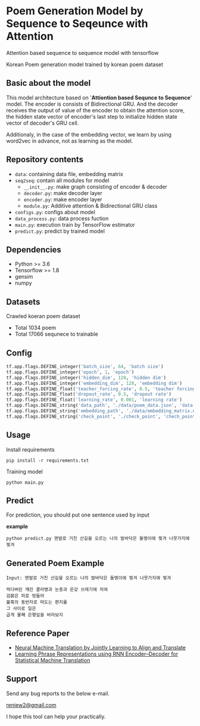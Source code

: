 # Poem Generation Model by Sequence to Seqeunce with Attention

Attention based sequence to sequence model with tensorflow

Korean Poem generation model trained by korean poem dataset

## Basic about the model

This model architecture based on '**Attiontion based Sequnce to Sequence**' model. The encoder is consists of Bidirectional GRU. And the decoder receives the output of value of the encoder to obtain the attention score, the hidden state vector of encoder's last step to initialize hidden state vector of decoder's GRU cell.

Additionaly, in the case of the embedding vector, we learn by using word2vec in advance, not as learning as the model.

## Repository contents


* `data`: containing data file, embedding matrix
* `seq2seq`: contain all modules for model
  * `__init__.py`: make graph consisting of encoder & decoder
  * `decoder.py`: make decoder layer
  * `encoder.py`: make encoder layer
  * `module.py`: Additive attention & Bidirectional GRU class
* `configs.py`: configs about model
* `data_process.py`: data process fuction
* `main.py`: execution train by TensorFlow estimator
* `predict.py`: predict by trained model



## Dependencies

* Python >= 3.6
* Tensorflow >= 1.8
* gensim
* numpy

## Datasets

Crawled koeran poem dataset

* Total 1034 poem
* Total 17066 sequnece to trainable

## Config

```python
tf.app.flags.DEFINE_integer('batch_size', 64, 'batch size')
tf.app.flags.DEFINE_integer('epoch', 1, 'epoch')
tf.app.flags.DEFINE_integer('hidden_dim', 128, 'hidden dim')
tf.app.flags.DEFINE_integer('embedding_dim', 128, 'embedding dim')
tf.app.flags.DEFINE_float('teacher_forcing_rate', 0.5, 'teacher forcing rate')
tf.app.flags.DEFINE_float('dropout_rate', 0.5, 'dropout rate')
tf.app.flags.DEFINE_float('learning_rate', 0.001, 'learning rate')
tf.app.flags.DEFINE_string('data_path', './data/poem_data.json', 'data path')
tf.app.flags.DEFINE_string('embedding_path', './data/embedding_matrix.npy', 'embeding path')
tf.app.flags.DEFINE_string('check_point', './check_point', 'chech_point')
```

## Usage

Install requirements

```
pip install -r requirements.txt
```

Training model

```
python main.py
```


## Predict

For prediction, you should put one sentence used by input

**example**

```
python predict.py 맨발로 거친 산길을 오르는 나의 발바닥은 돌멩이에 찢겨 나뭇가지에 찢겨
```

## Generated Poem Example

```
Input: 맨발로 거친 산길을 오르는 나의 발바닥은 돌멩이에 찢겨 나뭇가지에 찢겨

먹다버린 깨진 콜라병과 눈총과 온갖 쓰레기에 치여
검붉은 피로 멍들어
불혹의 동반자로 떠도는 편지를
그 사이로 일은
곱게 물째 은행잎을 바라보지
```


## Reference Paper

* [Neural Machine Translation by Jointly Learning to Align and Translate](https://arxiv.org/pdf/1409.0473.pdf)
* [Learning Phrase Representations using RNN Encoder–Decoder for Statistical Machine Translation](https://arxiv.org/abs/1406.1078)

## Support

Send any bug reports to the below e-mail.

reniew2@gmail.com

I hope this tool can help your practically.
